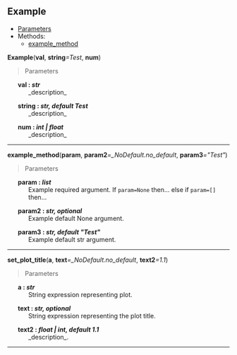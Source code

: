 ## Example

- [Parameters](#Example)
- Methods:
	- [example_method](#example-method)

<strong id='Example'>Example</strong>(<b>val</b>, <b>string</b><i>=Test</i>, <b>num</b>)

> Parameters

<ul style='list-style: none'>
	<li id='Example-val'>
		<b>val : <i>str</i></b>
		<ul style='list-style: none'>
			<li id='Example-val-description'>_description_</li>
		</ul>
	</li>
</ul>
<ul style='list-style: none'>
	<li id='Example-string'>
		<b>string : <i>str, default Test</i></b>
		<ul style='list-style: none'>
			<li id='Example-string-description'>_description_</li>
		</ul>
	</li>
</ul>
<ul style='list-style: none'>
	<li id='Example-num'>
		<b>num : <i>int | float</i></b>
		<ul style='list-style: none'>
			<li id='Example-num-description'>_description_</li>
		</ul>
	</li>
</ul>

<hr>
<strong id='example-method'>example_method</strong>(<b>param</b>, <b>param2</b><i>=_NoDefault.no_default</i>, <b>param3</b><i>="Test"</i>)

> Parameters

<ul style='list-style: none'>
	<li id='example_method-param'>
		<b>param : <i>list</i></b>
		<ul style='list-style: none'>
			<li id='example_method-param-description'>Example required argument. If <code>param=None</code> then... else if <code>param=[]</code> then...</li>
		</ul>
	</li>
</ul>
<ul style='list-style: none'>
	<li id='example_method-param2'>
		<b>param2 : <i>str, optional</i></b>
		<ul style='list-style: none'>
			<li id='example_method-param2-description'>Example default None argument.</li>
		</ul>
	</li>
</ul>
<ul style='list-style: none'>
	<li id='example_method-param3'>
		<b>param3 : <i>str, default "Test"</i></b>
		<ul style='list-style: none'>
			<li id='example_method-param3-description'>Example default str argument.</li>
		</ul>
	</li>
</ul>

<hr>

<strong id='set-plot-title'>set_plot_title</strong>(<b>a</b>, <b>text</b><i>=_NoDefault.no_default</i>, <b>text2</b><i>=1.1</i>)

> Parameters

<ul style='list-style: none'>
	<li id='set_plot_title-a'>
		<b>a : <i>str</i></b>
		<ul style='list-style: none'>
			<li id='set_plot_title-a-description'>String expression representing plot.</li>
		</ul>
	</li>
</ul>
<ul style='list-style: none'>
	<li id='set_plot_title-text'>
		<b>text : <i>str, optional</i></b>
		<ul style='list-style: none'>
			<li id='set_plot_title-text-description'>String expression representing the plot title.</li>
		</ul>
	</li>
</ul>
<ul style='list-style: none'>
	<li id='set_plot_title-text2'>
		<b>text2 : <i>float | int, default 1.1</i></b>
		<ul style='list-style: none'>
			<li id='set_plot_title-text2-description'>_description_.</li>
		</ul>
	</li>
</ul>

<hr>

